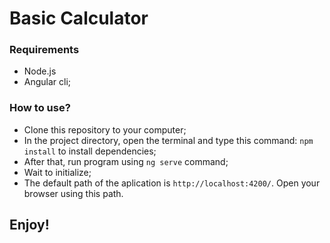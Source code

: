# Basic Calculator

### Requirements
* Node.js
* Angular cli;

### How to use?

* Clone this repository to your computer;
* In the project directory, open the terminal and type this command: `npm install` to install dependencies;
* After that, run program using `ng serve` command;
* Wait to initialize;
* The default path of the aplication is `http://localhost:4200/`. Open your browser using this path.

## Enjoy!
